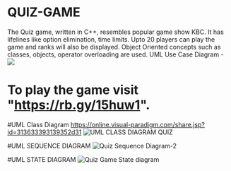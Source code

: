 # QUIZ-GAME
The Quiz game, written in C++, resembles popular game show KBC. It has lifelines like option elimination, time limits.
Upto 20 players can play the game and ranks will also be displayed.
Object Oriented concepts such as classes, objects, operator overloading are used.
UML Use Case Diagram - <img src="https://embed.creately.com/2iYpMihM5DO?token=BT7FlKnig9nVpZxQ&type=svg">
# To play the game visit "https://rb.gy/15huw1".
#UML Class Diagram https://online.visual-paradigm.com/share.jsp?id=313633393139352d31
![UML CLASS DIAGRAM QUIZ](https://user-images.githubusercontent.com/53908470/143273336-e0fbb2e3-24eb-446a-ae31-a45b2b6912ae.png)


#UML SEQUENCE DIAGRAM ![Quiz Sequence Diagram-2](https://user-images.githubusercontent.com/53908470/143272956-2725a6ae-c640-4d34-8e98-308c9b56e452.png)

#UML STATE DIAGRAM ![Quiz Game State diagram](https://user-images.githubusercontent.com/53908470/143280267-5f1cae0e-bae8-4653-997f-d2320394ed1d.png)
